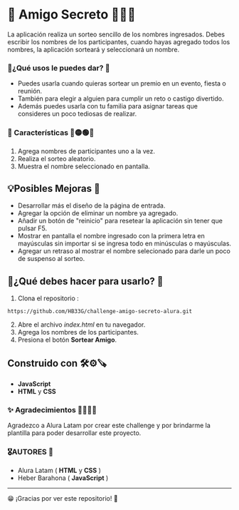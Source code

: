 # 🤫 Amigo Secreto 🫵🏽🎉

La aplicación realiza un sorteo sencillo de los nombres ingresados. Debes escribir los nombres de los participantes,
cuando hayas agregado todos los nombres, la aplicación sorteará y seleccionará un nombre.

### 📌¿Qué usos le puedes dar? 💭

- Puedes usarla cuando quieras sortear un premio en un evento, fiesta o reunión.
- También para elegir a alguien para cumplir un reto o castigo divertido.
- Además puedes usarla con tu familia para asignar tareas que consideres un poco tediosas de realizar.

### 📍 Características 🔴🟡🟢🔵

1. Agrega nombres de participantes uno a la vez.
2. Realiza el sorteo aleatorio.
3. Muestra el nombre seleccionado en pantalla.



## 💡Posibles Mejoras 🧐
  
- Desarrollar más el diseño de la página de entrada.
- Agregar la opción de eliminar un nombre ya agregado.
- Añadir un botón de "reinicio" para resetear la aplicación sin tener que pulsar F5.
- Mostrar en pantalla el nombre ingresado con la primera letra en mayúsculas sin importar si se ingresa todo en minúsculas o mayúsculas.
- Agregar un retraso al mostrar el nombre selecionado para darle un poco de suspenso al sorteo.



## 🤔¿Qué debes hacer para usarlo? 📝

1.  Clona el repositorio :
   ```
 https://github.com/HB33G/challenge-amigo-secreto-alura.git
```
2. Abre el archivo *index.html* en tu navegador.
3. Agrega los nombres de los participantes.
4. Presiona el botón **Sortear Amigo**.

   
## Construido con 🛠️⚙️🪚

- **JavaScript**
- **HTML** y **CSS**



### ✨ Agradecimientos 🫱🏽‍🫲🏽

Agradezco a Alura Latam por crear este challenge y por brindarme la plantilla para poder desarrollar este proyecto.


### 🎖️AUTORES 📒

- Alura Latam  ( **HTML** y **CSS** )
- Heber Barahona ( **JavaScript** )
   
---
😁 ¡Gracias por ver este repositorio! 🎉


